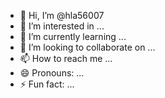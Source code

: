 - 👋 Hi, I’m @hla56007
- 👀 I’m interested in ...
- 🌱 I’m currently learning ...
- 💞️ I’m looking to collaborate on ...
- 📫 How to reach me ...
- 😄 Pronouns: ...
- ⚡ Fun fact: ...

<!---
hla56007/hla56007 is a ✨ special ✨ repository because its `README.md` (this file) appears on your GitHub profile.
You can click the Preview link to take a look at your changes.






